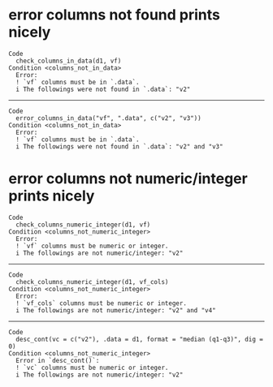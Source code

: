# error columns not found prints nicely

    Code
      check_columns_in_data(d1, vf)
    Condition <columns_not_in_data>
      Error:
      ! `vf` columns must be in `.data`.
      i The followings were not found in `.data`: "v2"

---

    Code
      error_columns_in_data("vf", ".data", c("v2", "v3"))
    Condition <columns_not_in_data>
      Error:
      ! `vf` columns must be in `.data`.
      i The followings were not found in `.data`: "v2" and "v3"

# error columns not numeric/integer prints nicely

    Code
      check_columns_numeric_integer(d1, vf)
    Condition <columns_not_numeric_integer>
      Error:
      ! `vf` columns must be numeric or integer.
      i The followings are not numeric/integer: "v2"

---

    Code
      check_columns_numeric_integer(d1, vf_cols)
    Condition <columns_not_numeric_integer>
      Error:
      ! `vf_cols` columns must be numeric or integer.
      i The followings are not numeric/integer: "v2" and "v4"

---

    Code
      desc_cont(vc = c("v2"), .data = d1, format = "median (q1-q3)", dig = 0)
    Condition <columns_not_numeric_integer>
      Error in `desc_cont()`:
      ! `vc` columns must be numeric or integer.
      i The followings are not numeric/integer: "v2"

